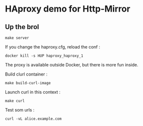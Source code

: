 HAproxy demo for Http-Mirror
============================

Up the brol
-----------

    make server

If you change the haproxy.cfg, reload the conf :

    docker kill -s HUP haproxy_haproxy_1

The proxy is available outside Docker, but there is more fun inside.


Build clurl container :

    make build-curl-image

Launch curl in this context :

    make curl

Test som urls :

    curl -vL alice.example.com
